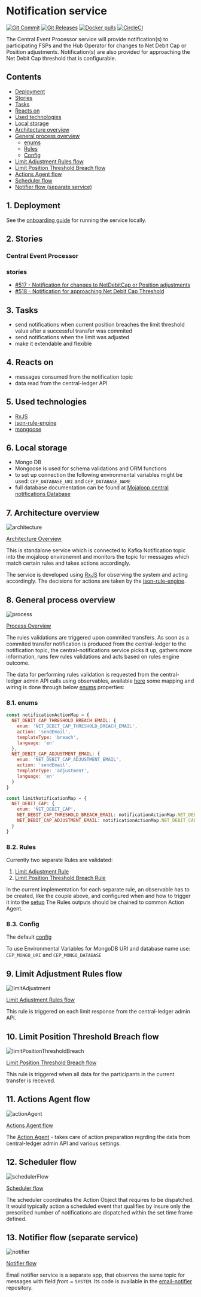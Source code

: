 # Notification service
[![Git Commit](https://img.shields.io/github/last-commit/mojaloop/central-event-processor.svg?style=flat)](https://github.com/mojaloop/central-event-processor/commits/master)
[![Git Releases](https://img.shields.io/github/release/mojaloop/central-event-processor.svg?style=flat)](https://github.com/mojaloop/central-event-processor/releases)
[![Docker pulls](https://img.shields.io/docker/pulls/mojaloop/central-event-processor.svg?style=flat)](https://hub.docker.com/r/mojaloop/central-event-processor)
[![CircleCI](https://circleci.com/gh/mojaloop/central-event-processor.svg?style=svg)](https://circleci.com/gh/mojaloop/central-event-processor)

The Central Event Processor service  will provide notification(s) to participating FSPs and the Hub Operator for changes to Net Debit Cap or Position adjustments. Notification(s) are also provided for approaching the Net Debit Cap threshold that is configurable.

## Contents
* [Deployment](#1-deployment)
* [Stories](#2-stories)
* [Tasks](#3-tasks)
* [Reacts on](#4-reacts-on)
* [Used technologies](#5-used-technologies)
* [Local storage](#6-local-storage)
* [Architecture overview](#7-architecture-overview)
* [General process overview](#8-general-process-overview)
  * [enums](#81-enums)
  * [Rules](#82-rules)
  * [Config](#83-config)
* [Limit Adjustment Rules flow](#9-limit-adjustment-rules-flow)
* [Limit Position Threshold Breach flow](#10-limit-position-threshold-breach-flow)
* [Actions Agent flow](#11-actions-agent-flow)
* [Scheduler flow](#12-scheduler-flow)
* [Notifier flow (separate service)](#13-notifier-flow-separate-service)

## 1. Deployment
See the [onboarding guide](onboarding.md) for running the service locally.

## 2. Stories
### Central Event Processor

### stories

* [#517 - Notification for changes to NetDebitCap or Position adjustments](https://github.com/mojaloop/project/issues/517)
* [#518 - Notification for approaching Net Debit Cap Threshold](https://github.com/mojaloop/project/issues/518)

## 3. Tasks
* send notifications when current position breaches the limit threshold value after a successful transfer was commited
* send notifications when the limit was adjusted 
* make it extendable and flexible

## 4. Reacts on 
* messages consumed from the notification topic
* data read from the central-ledger API

## 5. Used technologies
* [RxJS](https://github.com/ReactiveX/rxjs)
* [json-rule-engine](https://github.com/cachecontrol/json-rules-engine)
* [mongoose](https://github.com/Automattic/mongoose)

## 6. Local storage
* Mongo DB
* Mongoose is used for schema validations and ORM functions
* to set up connection the following environmental variables might be used: `CEP_DATABASE_URI` and `CEP_DATABASE_NAME`
* full database documentation can be found at [Mojaloop central notifications Database](docs/database/Mojaloop_central-notifications_Db_ver1.0.html)

## 7. Architecture overview

![architecture](docs/images/1.png)

[Architecture Overview](docs/images/1.png)

This is standalone service which is connected to Kafka Notification topic into the mojaloop environemnt and monitors the topic for messages which match certain rules and takes actions accordingly. 

The service is developed using [RxJS](https://github.com/ReactiveX/rxjs) for observing the system and acting accordingly. The decisions for actions are taken by the [json-rule-engine](https://github.com/cachecontrol/json-rules-engine). 

## 8. General process overview

![process](docs/images/2.png)

[Process Overview](docs/images/2.png)

The rules validations are triggered upon commited transfers. As soon as a commited transfer notification is produced from the central-ledger to the notification topic, the central-notifications service picks it up, gathers more information, runs few rules validations and acts based on rules engine outcome.

The data for performing rules validation is requested from the central-ledger admin API calls using observables, available [here](src/observables/centralLedgerAPI.js) some mapping and wiring is done through below [enums](src/lib/enum.js) properties:

### 8.1. enums
```javascript
const notificationActionMap = {
  NET_DEBIT_CAP_THRESHOLD_BREACH_EMAIL: {
    enum: 'NET_DEBIT_CAP_THRESHOLD_BREACH_EMAIL',
    action: 'sendEmail',
    templateType: 'breach',
    language: 'en'
  },
  NET_DEBIT_CAP_ADJUSTMENT_EMAIL: {
    enum: 'NET_DEBIT_CAP_ADJUSTMENT_EMAIL',
    action: 'sendEmail',
    templateType: 'adjustment',
    language: 'en'
  }
}

const limitNotificationMap = {
  NET_DEBIT_CAP: {
    enum: 'NET_DEBIT_CAP',
    NET_DEBIT_CAP_THRESHOLD_BREACH_EMAIL: notificationActionMap.NET_DEBIT_CAP_THRESHOLD_BREACH_EMAIL,
    NET_DEBIT_CAP_ADJUSTMENT_EMAIL: notificationActionMap.NET_DEBIT_CAP_ADJUSTMENT_EMAIL
  }
}
```

### 8.2. Rules
Currently two separate Rules are validated: 
1. [Limit Adjustment Rule](src/observables/rules/ndcAdjustment.js)
2. [Limit Position Threshold Breach Rule](src/observables/rules/ndcBreach.js) 

In the current implementation for each separate rule, an observable has to be created, like the couple above, and configured when and how to trigger it into the [setup](src/setup.js)
The Rules outputs should be chained to common Action Agent.

### 8.3. Config

The default [config](config/config.json)

To use Environmental Variables for MongoDB URI and database name use: 
`CEP_MONGO_URI` and `CEP_MONGO_DATABASE`

## 9. Limit Adjustment Rules flow

![limitAdjustment](docs/sequenceDiagrams/seq-cep-10.2-adjustment-rule-validation.svg)

[Limit Adjustment Rules flow](docs/sequenceDiagrams/seq-cep-10.2-adjustment-rule-validation.svg)

This rule is triggered on each limit response from the central-ledger admin API. 


## 10. Limit Position Threshold Breach flow

![limitPositionThresholdBreach](docs/sequenceDiagrams/seq-cep-10.3-breaching-threshold-percentage-limit.svg)

[Limit Position Threshold Breach flow](docs/sequenceDiagrams/seq-cep-10.3-breaching-threshold-percentage-limit.svg)

This rule is triggered when all data for the participants in the current transfer is received.

## 11. Actions Agent flow

![actionAgent](docs/sequenceDiagrams/seq-cep-10.4-action-flow.svg)

[Actions Agent flow](docs/sequenceDiagrams/seq-cep-10.4-action-flow.svg)

The [Action Agent](src/observables/actions) - takes care of action preparation regrding the data from central-ledger admin API and various settings.

## 12. Scheduler flow

![schedulerFlow](docs/sequenceDiagrams/seq-cep-10.5-scheduler-flow.svg)

[Scheduler flow](docs/sequenceDiagrams/seq-cep-10.5-scheduler-flow.svg)

The scheduler coordinates the Action Object that requires to be dispatched. It would typically action a scheduled event that qualifies by insure only the prescribed number of notifications are dispatched within the set time frame defined.

## 13. Notifier flow (separate service)

![notifier](docs/images/6.png)

[Notifier flow](docs/images/6.png)

Email notifier service is a separate app, that observes the same topic for messages with field *from* = `SYSTEM`. Its code is available in the [email-notifier](https://github.com/mojaloop/email-notifier) repository.
